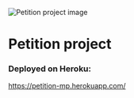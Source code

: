 ![Petition project image](https://user-images.githubusercontent.com/5154880/122949330-dbfa8a80-d37b-11eb-97ba-fe6b07e76828.png?raw=true "Petition project")

# Petition project
### Deployed on Heroku:
https://petition-mp.herokuapp.com/
